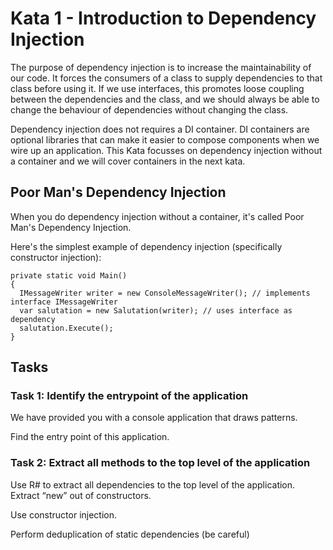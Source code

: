 # Kata 1 - Introduction to Dependency Injection

The purpose of dependency injection is to increase the maintainability of our code. It forces the consumers of a class to supply dependencies to that class before using it.  If we use interfaces, this promotes loose coupling between the dependencies and the class, and we should always be able to change the behaviour of dependencies without changing the class.

Dependency injection does not requires a DI container. DI containers are optional libraries that can make it easier to compose components when we wire up an application. This Kata focusses on dependency injection without a container and we will cover containers in the next kata.

## Poor Man's Dependency Injection

When you do dependency injection without a container, it's called Poor Man's Dependency Injection.

Here's the simplest example of dependency injection (specifically constructor injection):

```
private static void Main()
{
  IMessageWriter writer = new ConsoleMessageWriter(); // implements interface IMessageWriter
  var salutation = new Salutation(writer); // uses interface as dependency
  salutation.Execute();
}
```

## Tasks

### Task 1: Identify the entrypoint of the application

We have provided you with a console application that draws patterns.

Find the entry point of this application.

### Task 2: Extract all methods to the top level of the application

Use R# to extract all dependencies to the top level of the application. Extract “new” out of constructors.

Use constructor injection.

Perform deduplication of static dependencies (be careful)
